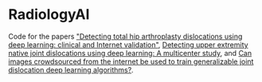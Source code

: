 # RadiologyAI

Code for the papers ["Detecting total hip arthroplasty dislocations using deep learning: clinical and Internet validation"](https://link.springer.com/article/10.1007/s10140-022-02060-2), [Detecting upper extremity native joint dislocations using deep learning: A multicenter study](https://www.sciencedirect.com/science/article/abs/pii/S0899707122002376), and [Can images crowdsourced from the internet be used to train generalizable joint dislocation deep learning algorithms?](https://link.springer.com/article/10.1007/s00256-022-04077-7).
